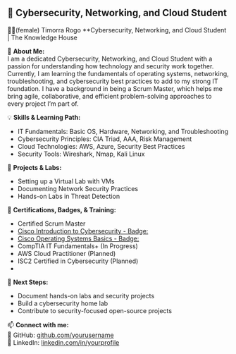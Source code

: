 ## 🔹 Cybersecurity, Networking, and Cloud Student

👩‍💻(female) Timorra Rogo 
**Cybersecurity, Networking, and Cloud Student | The Knowledge House 

📌 **About Me:**  
I am a dedicated Cybersecurity, Networking, and Cloud Student with a passion for understanding how technology and security work together.
Currently, I am learning the fundamentals of operating systems, networking, troubleshooting, and cybersecurity best practices to add to my strong IT foundation. I have a background in being a Scrum Master, which helps me bring agile, collaborative, and efficient problem-solving approaches to every project I’m part of.

💡 **Skills & Learning Path:**  
- IT Fundamentals: Basic OS, Hardware, Networking, and Troubleshooting  
- Cybersecurity Principles: CIA Triad, AAA, Risk Management  
- Cloud Technologies: AWS, Azure, Security Best Practices  
- Security Tools: Wireshark, Nmap, Kali Linux  

📂 **Projects & Labs:**  
- Setting up a Virtual Lab with VMs  
- Documenting Network Security Practices  
- Hands-on Labs in Threat Detection  

📜 **Certifications, Badges, & Training:**  
- Certified Scrum Master
- [Cisco Introduction to Cybersecurity - Badge:](https://credly.com/user/yourname)  
- [Cisco Operating Systems Basics - Badge:](https://credly.com/user/yourname)
- CompTIA IT Fundamentals+ (In Progress)  
- AWS Cloud Practitioner (Planned)
- ISC2 Certified in Cybersecurity (Planned)
- 

🚀 **Next Steps:**  
- Document hands-on labs and security projects  
- Build a cybersecurity home lab  
- Contribute to security-focused open-source projects  

📫 **Connect with me:**  
🔗 GitHub: [github.com/yourusername](https://github.com/yourusername)  
💼 LinkedIn: [linkedin.com/in/yourprofile](https://linkedin.com/in/yourprofile)  
```
